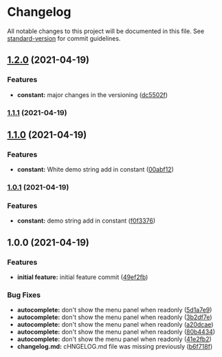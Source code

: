 # Changelog

All notable changes to this project will be documented in this file. See [standard-version](https://github.com/conventional-changelog/standard-version) for commit guidelines.

## [1.2.0](https://github.com/W3-Anjan/RxJavaTutorial/compare/v1.1.1...v1.2.0) (2021-04-19)


### Features

* **constant:** major changes in the versioning ([dc5502f](https://github.com/W3-Anjan/RxJavaTutorial/commit/dc5502ff9dd66b20c8003e0bffb61f77d7d0d7a1))

### [1.1.1](https://github.com/W3-Anjan/RxJavaTutorial/compare/v1.1.0...v1.1.1) (2021-04-19)

## [1.1.0](https://github.com/W3-Anjan/RxJavaTutorial/compare/v1.0.1...v1.1.0) (2021-04-19)


### Features

* **constant:** White demo string add in constant ([00abf12](https://github.com/W3-Anjan/RxJavaTutorial/commit/00abf1211dd7cc3d651ff408c0b17da78b7022c9))

### [1.0.1](https://github.com/W3-Anjan/RxJavaTutorial/compare/v1.0.0...v1.0.1) (2021-04-19)


### Features

* **constant:** demo string add in constant ([f0f3376](https://github.com/W3-Anjan/RxJavaTutorial/commit/f0f3376c635b48cef83fa60685368b969f25d65f))

## 1.0.0 (2021-04-19)


### Features

* **initial feature:** initial feature commit ([49ef2fb](https://github.com/W3-Anjan/RxJavaTutorial/commit/49ef2fb4ca764a143c4bab31dab4a0f6124e5b6b))


### Bug Fixes

* **autocomplete:** don't show the menu panel when readonly ([5d1a7e9](https://github.com/W3-Anjan/RxJavaTutorial/commit/5d1a7e9a70babd1cb7229e8ea96288547e3b8cb4))
* **autocomplete:** don't show the menu panel when readonly ([3b2df7e](https://github.com/W3-Anjan/RxJavaTutorial/commit/3b2df7e10c91d252f7da0d0a6e85a4f365c3751c))
* **autocomplete:** don't show the menu panel when readonly ([a20dcae](https://github.com/W3-Anjan/RxJavaTutorial/commit/a20dcae0a0fad2e0f20f0fcae531cf32e5dc4d9a))
* **autocomplete:** don't show the menu panel when readonly ([80b4434](https://github.com/W3-Anjan/RxJavaTutorial/commit/80b4434fc4cc5934712459c8488852989a5fbc41))
* **autocomplete:** don't show the menu panel when readonly ([41e2fb2](https://github.com/W3-Anjan/RxJavaTutorial/commit/41e2fb2f2ab0942d02d218cce7711299e3c0cd55))
* **changelog.md:** cHNGELOG.md file was missing previously ([b6f718f](https://github.com/W3-Anjan/RxJavaTutorial/commit/b6f718f1e26d06dbed8c108172dcae81667b7917))
